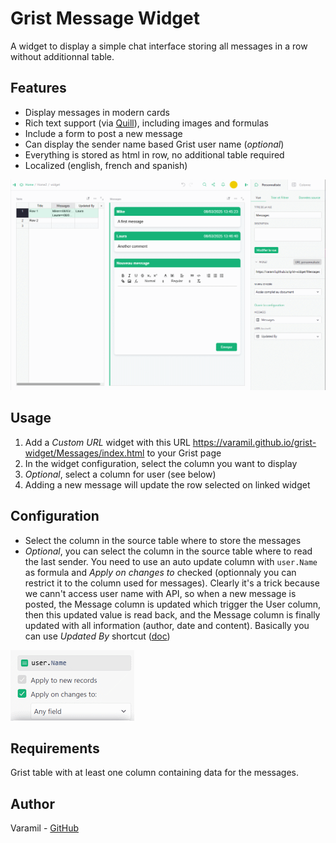 # Grist Message Widget
A widget to display a simple chat interface storing all messages in a row without additionnal table.

## Features
* Display messages in modern cards
* Rich text support (via [Quill](https://github.com/slab/quill)), including images and formulas
* Include a form to post a new message
* Can display the sender name based Grist user name (*optional*)
* Everything is stored as html in row, no additional table required
* Localized (english, french and spanish)

![image](images/example.png)

## Usage
1. Add a *Custom URL* widget with this URL https://varamil.github.io/grist-widget/Messages/index.html to your Grist page
2. In the widget configuration, select the column you want to display
3. *Optional*, select a column for user (see below)
4. Adding a new message will update the row selected on linked widget

## Configuration
* Select the column in the source table where to store the messages
* *Optional*, you can select the column in the source table where to read the last sender. You need to use an auto update column with `user.Name` as formula and *Apply on changes to* checked (optionnaly you can restrict it to the column used for messages). Clearly it's a trick because we cann't access user name with API, so when a new message is posted, the Message column is updated which trigger the User column, then this updated value is read back, and the Message column is finally updated with all information (author, date and content). Basically you can use *Updated By* shortcut ([doc](https://support.getgrist.com/authorship/#an-updated-by-column))

![image](images/user_config.png)

## Requirements
Grist table with at least one column containing data for the messages.

## Author
Varamil - [GitHub](https://github.com/Varamil)
